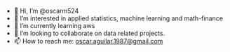 - 👋 Hi, I’m @oscarm524
- 👀 I’m interested in applied statistics, machine learning and math-finance
- 🌱 I’m currently learning aws
- 💞️ I’m looking to collaborate on data related projects.
- 📫 How to reach me: oscar.aguilar.1987@gmail.com

<!---
oscarm524/oscarm524 is a ✨ special ✨ repository because its `README.md` (this file) appears on your GitHub profile.
You can click the Preview link to take a look at your changes.
--->
